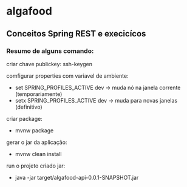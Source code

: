 # algafood
## Conceitos Spring REST e execicícos
### Resumo de alguns comando:
criar chave publickey:
ssh-keygen

comfigurar properties com variavel de ambiente:
- set SPRING_PROFILES_ACTIVE dev -> muda nó na janela corrente (temporariamente)
- setx SPRING_PROFILES_ACTIVE dev -> muda para novas janelas (definitivo)

criar package:
- mvnw package

gerar  o jar da aplicação:
- mvnw clean install

run o projeto criado jar:
- java -jar target/algafood-api-0.0.1-SNAPSHOT.jar

